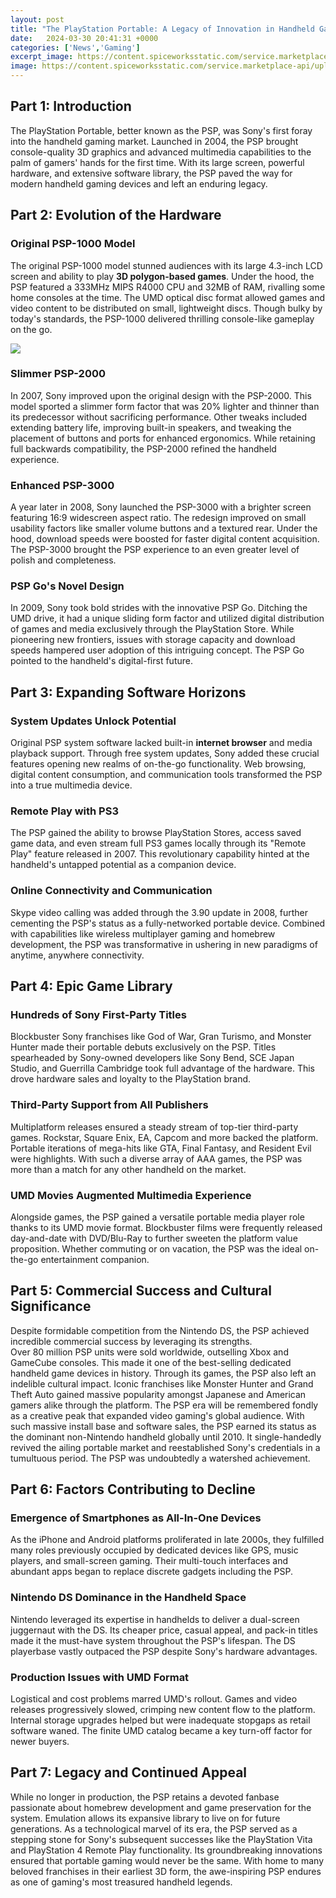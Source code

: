 ```yaml
---
layout: post
title: "The PlayStation Portable: A Legacy of Innovation in Handheld Gaming"
date:   2024-03-30 20:41:31 +0000
categories: ['News','Gaming']
excerpt_image: https://content.spiceworksstatic.com/service.marketplace-api/uploaded_contents/9eee01031ef44ec5cae9f95ba14fd293.jpg
image: https://content.spiceworksstatic.com/service.marketplace-api/uploaded_contents/9eee01031ef44ec5cae9f95ba14fd293.jpg
---
```


## Part 1: Introduction
The PlayStation Portable, better known as the PSP, was Sony's first foray into the handheld gaming market. Launched in 2004, the PSP brought console-quality 3D graphics and advanced multimedia capabilities to the palm of gamers' hands for the first time. With its large screen, powerful hardware, and extensive software library, the PSP paved the way for modern handheld gaming devices and left an enduring legacy.
## Part 2: Evolution of the Hardware
### Original PSP-1000 Model
The original PSP-1000 model stunned audiences with its large 4.3-inch LCD screen and ability to play **3D polygon-based games**. Under the hood, the PSP featured a 333MHz MIPS R4000 CPU and 32MB of RAM, rivalling some home consoles at the time. The UMD optical disc format allowed games and video content to be distributed on small, lightweight discs. Though bulky by today's standards, the PSP-1000 delivered thrilling console-like gameplay on the go.

![](https://content.spiceworksstatic.com/service.marketplace-api/uploaded_contents/9eee01031ef44ec5cae9f95ba14fd293.jpg)
### Slimmer PSP-2000
In 2007, Sony improved upon the original design with the PSP-2000. This model sported a slimmer form factor that was 20% lighter and thinner than its predecessor without sacrificing performance. Other tweaks included extending battery life, improving built-in speakers, and tweaking the placement of buttons and ports for enhanced ergonomics. While retaining full backwards compatibility, the PSP-2000 refined the handheld experience. 
### Enhanced PSP-3000
A year later in 2008, Sony launched the PSP-3000 with a brighter screen featuring 16:9 widescreen aspect ratio. The redesign improved on small usability factors like smaller volume buttons and a textured rear. Under the hood, download speeds were boosted for faster digital content acquisition. The PSP-3000 brought the PSP experience to an even greater level of polish and completeness.
### PSP Go's Novel Design  
In 2009, Sony took bold strides with the innovative PSP Go. Ditching the UMD drive, it had a unique sliding form factor and utilized digital distribution of games and media exclusively through the PlayStation Store. While pioneering new frontiers, issues with storage capacity and download speeds hampered user adoption of this intriguing concept. The PSP Go pointed to the handheld's digital-first future.
## Part 3: Expanding Software Horizons
### System Updates Unlock Potential 
Original PSP system software lacked built-in **internet browser** and media playback support. Through free system updates, Sony added these crucial features opening new realms of on-the-go functionality. Web browsing, digital content consumption, and communication tools transformed the PSP into a true multimedia device.
### Remote Play with PS3
The PSP gained the ability to browse PlayStation Stores, access saved game data, and even stream full PS3 games locally through its "Remote Play" feature released in 2007. This revolutionary capability hinted at the handheld's untapped potential as a companion device.
### Online Connectivity and Communication  
Skype video calling was added through the 3.90 update in 2008, further cementing the PSP's status as a fully-networked portable device. Combined with capabilities like wireless multiplayer gaming and homebrew development, the PSP was transformative in ushering in new paradigms of anytime, anywhere connectivity.
## Part 4: Epic Game Library 
### Hundreds of Sony First-Party Titles
Blockbuster Sony franchises like God of War, Gran Turismo, and Monster Hunter made their portable debuts exclusively on the PSP. Titles spearheaded by Sony-owned developers like Sony Bend, SCE Japan Studio, and Guerrilla Cambridge took full advantage of the hardware. This drove hardware sales and loyalty to the PlayStation brand.
### Third-Party Support from All Publishers
Multiplatform releases ensured a steady stream of top-tier third-party games. Rockstar, Square Enix, EA, Capcom and more backed the platform. Portable iterations of mega-hits like GTA, Final Fantasy, and Resident Evil were highlights. With such a diverse array of AAA games, the PSP was more than a match for any other handheld on the market. 
### UMD Movies Augmented Multimedia Experience  
Alongside games, the PSP gained a versatile portable media player role thanks to its UMD movie format. Blockbuster films were frequently released day-and-date with DVD/Blu-Ray to further sweeten the platform value proposition. Whether commuting or on vacation, the PSP was the ideal on-the-go entertainment companion.
## Part 5: Commercial Success and Cultural Significance
Despite formidable competition from the Nintendo DS, the PSP achieved incredible commercial success by leveraging its strengths.  
Over 80 million PSP units were sold worldwide, outselling Xbox and GameCube consoles. This made it one of the best-selling dedicated handheld game devices in history.
Through its games, the PSP also left an indelible cultural impact. Iconic franchises like Monster Hunter and Grand Theft Auto gained massive popularity amongst Japanese and American gamers alike through the platform. The PSP era will be remembered fondly as a creative peak that expanded video gaming's global audience.
With such massive install base and software sales, the PSP earned its status as the dominant non-Nintendo handheld globally until 2010. It single-handedly revived the ailing portable market and reestablished Sony's credentials in a tumultuous period. The PSP was undoubtedly a watershed achievement.
## Part 6: Factors Contributing to Decline  
### Emergence of Smartphones as All-In-One Devices
As the iPhone and Android platforms proliferated in late 2000s, they fulfilled many roles previously occupied by dedicated devices like GPS, music players, and small-screen gaming. Their multi-touch interfaces and abundant apps began to replace discrete gadgets including the PSP. 
### Nintendo DS Dominance in the Handheld Space
Nintendo leveraged its expertise in handhelds to deliver a dual-screen juggernaut with the DS. Its cheaper price, casual appeal, and pack-in titles made it the must-have system throughout the PSP's lifespan. The DS playerbase vastly outpaced the PSP despite Sony's hardware advantages.
### Production Issues with UMD Format   
Logistical and cost problems marred UMD's rollout. Games and video releases progressively slowed, crimping new content flow to the platform. Internal storage upgrades helped but were inadequate stopgaps as retail software waned. The finite UMD catalog became a key turn-off factor for newer buyers.
## Part 7: Legacy and Continued Appeal
While no longer in production, the PSP retains a devoted fanbase passionate about homebrew development and game preservation for the system. Emulation allows its expansive library to live on for future generations. As a technological marvel of its era, the PSP served as a stepping stone for Sony's subsequent successes like the PlayStation Vita and PlayStation 4 Remote Play functionality. Its groundbreaking innovations ensured that portable gaming would never be the same. With home to many beloved franchises in their earliest 3D form, the awe-inspiring PSP endures as one of gaming's most treasured handheld legends.